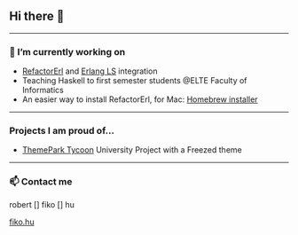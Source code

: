 ## Hi there 👋

<!--### 📊 View my stats-->

<!--xxSTART_SECTION:waka-->
<!--xxEND_SECTION:waka-->


---

### 🔭 I’m currently working on
- [RefactorErl](https://plc.inf.elte.hu/erlang/) and [Erlang LS](https://erlang-ls.github.io) integration
- Teaching Haskell to first semester students @ELTE Faculty of Informatics
- An easier way to install RefactorErl, for Mac: [Homebrew installer](https://github.com/robertfiko/homebrew-referl-installer)

---
### Projects I am proud of...
- [ThemePark Tycoon](https://szofttech.inf.elte.hu/szofttech/public/csip-42) University Project with a Freezed theme
---


### 📫 Contact me
robert [] fiko [] hu

[fiko.hu](https://fiko.hu)


<!--
**robertfiko/robertfiko** is a ✨ _special_ ✨ repository because its `README.md` (this file) appears on your GitHub profile.

Here are some ideas to get you started:

- 🔭 I’m currently working on ...
- 🌱 I’m currently learning ...
- 👯 I’m looking to collaborate on ...
- 🤔 I’m looking for help with ...
- 💬 Ask me about ...
- 📫 How to reach me: ...
- 😄 Pronouns: ...
- ⚡ Fun fact: ...
-->
